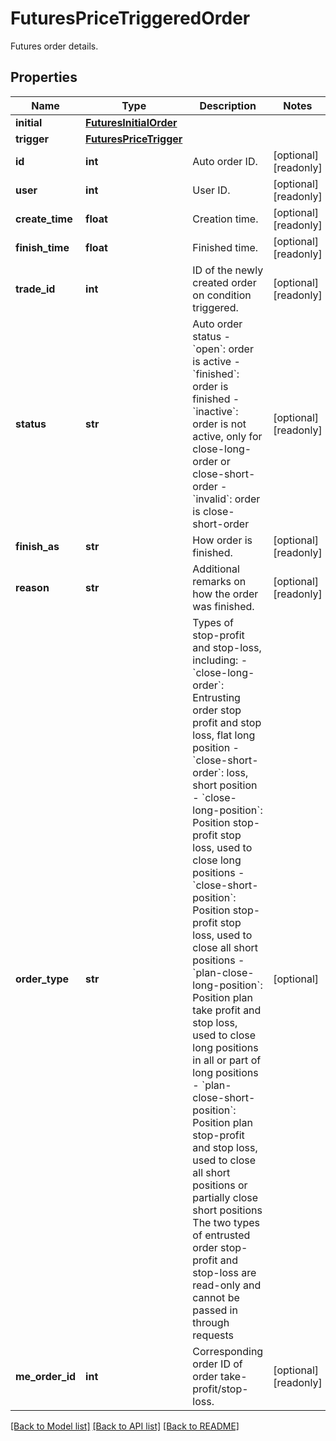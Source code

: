 # FuturesPriceTriggeredOrder

Futures order details.
## Properties
Name | Type | Description | Notes
------------ | ------------- | ------------- | -------------
**initial** | [**FuturesInitialOrder**](FuturesInitialOrder.md) |  | 
**trigger** | [**FuturesPriceTrigger**](FuturesPriceTrigger.md) |  | 
**id** | **int** | Auto order ID. | [optional] [readonly] 
**user** | **int** | User ID. | [optional] [readonly] 
**create_time** | **float** | Creation time. | [optional] [readonly] 
**finish_time** | **float** | Finished time. | [optional] [readonly] 
**trade_id** | **int** | ID of the newly created order on condition triggered. | [optional] [readonly] 
**status** | **str** | Auto order status  - &#x60;open&#x60;: order is active - &#x60;finished&#x60;: order is finished - &#x60;inactive&#x60;: order is not active, only for close-long-order or close-short-order - &#x60;invalid&#x60;: order is close-short-order | [optional] [readonly] 
**finish_as** | **str** | How order is finished. | [optional] [readonly] 
**reason** | **str** | Additional remarks on how the order was finished. | [optional] [readonly] 
**order_type** | **str** | Types of stop-profit and stop-loss, including:  - &#x60;close-long-order&#x60;: Entrusting order stop profit and stop loss, flat long position - &#x60;close-short-order&#x60;: loss, short position  - &#x60;close-long-position&#x60;: Position stop-profit stop loss, used to close long positions - &#x60;close-short-position&#x60;: Position stop-profit stop loss, used to close all short positions - &#x60;plan-close-long-position&#x60;: Position plan take profit and stop loss, used to close long positions in all or part of long positions - &#x60;plan-close-short-position&#x60;: Position plan stop-profit and stop loss, used to close all short positions or partially close short positions  The two types of entrusted order stop-profit and stop-loss are read-only and cannot be passed in through requests | [optional] 
**me_order_id** | **int** | Corresponding order ID of order take-profit/stop-loss. | [optional] [readonly] 

[[Back to Model list]](../README.md#documentation-for-models) [[Back to API list]](../README.md#documentation-for-api-endpoints) [[Back to README]](../README.md)


